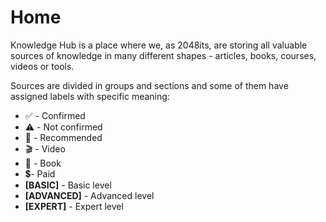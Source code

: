 # Home

Knowledge Hub is a place where we, as 2048its, are storing all valuable sources of knowledge in many different shapes - articles, books, courses, videos or tools.

Sources are divided in groups and sections and some of them have assigned labels with specific meaning:

* ✅ - Confirmed
* ⚠️ - Not confirmed
* 💙 - Recommended
* 🎬 - Video
* 📕 - Book
* 💲- Paid
* **\[BASIC\]** - Basic level
* **\[ADVANCED\]** - Advanced level
* **\[EXPERT\]** - Expert level



